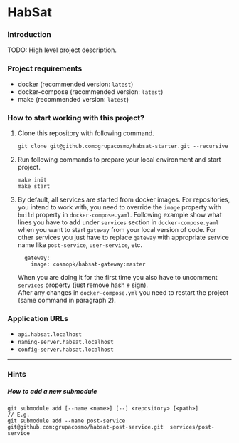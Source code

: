 # HabSat

### Introduction

TODO: High level project description.

### Project requirements

* docker (recommended version: `latest`)
* docker-compose (recommended version: `latest`)
* make (recommended version: `latest`)

### How to start working with this project?

1. Clone this repository with following command.  
    ```shell
    git clone git@github.com:grupacosmo/habsat-starter.git --recursive
    ```
2. Run following commands to prepare your local environment and start project.
   ```shell
   make init
   make start
   ```
3. By default, all services are started from docker images. For repositories, you intend to work with, you need to 
   override the `image` property with `build` property in `docker-compose.yaml`. Following example show what lines
   you have to add under `services` section in `docker-compose.yaml` when you want to start `gateway` from your 
   local version of code. For other services you just have to replace `gateway` with appropriate service name like
   `post-service`, `user-service`, etc.
   ```shell
     gateway:
       image: cosmopk/habsat-gateway:master
   ```
   When you are doing it for the first time you also have to uncomment `services` property (just remove hash `#` sign).</br>
   After any changes in `docker-compose.yml` you need to restart the project (same command in paragraph 2).

### Application URLs

* `api.habsat.localhost`
* `naming-server.habsat.localhost`
* `config-server.habsat.localhost`

---

### Hints

##### How to add a new submodule

```shell
git submodule add [--name <name>] [--] <repository> [<path>]
// E.g.
git submodule add --name post-service git@github.com:grupacosmo/habsat-post-service.git  services/post-service
```
